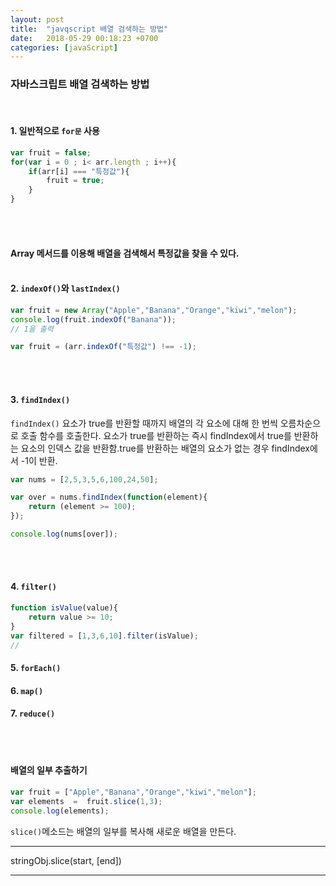 ```yaml
---
layout: post
title:  "javqscript 배열 검색하는 방법"
date:   2018-05-29 00:18:23 +0700
categories: [javaScript]
---
```


### 자바스크립트 배열 검색하는 방법
<br>

#### 1. 일반적으로 `for문` 사용

```javascript
var fruit = false;
for(var i = 0 ; i< arr.length ; i++){
    if(arr[i] === "특정값"){
        fruit = true;
    }
}
```
<br><br>

#### Array 메서드를 이용해 배열을 검색해서 특정값을 찾을 수 있다.<br><br>


#### 2. `indexOf()`와 `lastIndex()`

```javascript
var fruit = new Array("Apple","Banana","Orange","kiwi","melon");
console.log(fruit.indexOf("Banana"));
// 1을 출력
```
```javascript
var fruit = (arr.indexOf("특정값") !== -1);
```
<br><br>




#### 3. `findIndex()`
`findIndex()` 요소가 true를 반환할 때까지 배열의 각 요소에 대해 한 번씩 오름차순으로 호출 함수를 호출한다. 요소가 true를 반환하는 즉시 findIndex에서 true를 반환하는 요소의 인덱스 값을 반환함.true를 반환하는 배열의 요소가 없는 경우 findIndex에서 -1이 반환.

```javascript
var nums = [2,5,3,5,6,100,24,50];

var over = nums.findIndex(function(element){
    return (element >= 100);
});

console.log(nums[over]);
```
<br><br>







#### 4. `filter()`

```javascript
function isValue(value){
    return value >= 10;
}
var filtered = [1,3,6,10].filter(isValue);
//
```








#### 5. `forEach()`

#### 6. `map()`

#### 7. `reduce()`

<br><br>




#### 배열의 일부 추출하기

```javascript
var fruit = ["Apple","Banana","Orange","kiwi","melon"];
var elements  =  fruit.slice(1,3);
console.log(elements);
```
`slice()`메소드는 배열의 일부를 복사해 새로운 배열을 만든다.<br>

***
stringObj.slice(start, [end])

***

<br><br>
